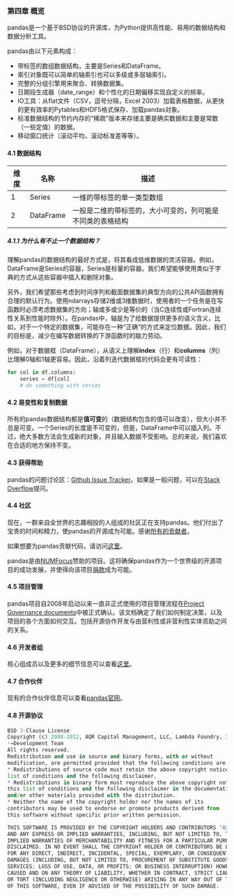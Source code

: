 ### 第四章 概览

pandas是一个基于BSD协议的开源库，为Python提供高性能、易用的数据结构和数据分析工具。

pandas由以下元素构成：
- 带标签的数组数据结构，主要是Series和DataFrame。
- 索引对象既可以简单的轴索引也可以多级或多层轴索引。
- 完整的分组引擎用来聚合、转换数据集。
- 日期段生成器（date_range）和个性化的日期偏移实现自定义的频率。
- IO工具：从flat文件（CSV，逗号分隔，Excel 2003）加载表格数据，从更快的更有效率的Pytables和HDF5格式保存、加载pandas对象。
- 标准数据结构的节约内存的“稀疏”版本来存储主要是确实数据和主要是常数（一些定值）的数据。
- 移动窗口统计（滚动平均，滚动标准差等等）。

#### 4.1 数据结构

| 维度 | 名称      | 描述                                                       |
| ---- | --------- | ---------------------------------------------------------- |
| 1    | Series    | 一维的带标签的单一类型数组                                 |
| 2    | DataFrame | 一般是二维的带标签的，大小可变的，列可能是不同类的表格结构 |

##### 4.1.1 为什么有不止一个数据结构？

理解pandas的数据结构的最好方式是，将其看成低维数据的灵活容器。例如，DataFrame是Series的容器，Series是标量的容器。我们希望能够使用类似于字典的方式从这些容器中插入和删除对象。

另外，我们希望那些考虑到时间序列和截面数据集的典型方向的公共API函数拥有合理的默认行为。使用ndarrays存储2维或3维数据时，使用者的一个任务是在写函数时必须考虑数据集的方向；轴或多或少是等价的（当C连续性或Fortran连续性关系到性能时除外）。在pandas中，轴是为了给数据提供更多的语义含义，比如，对于一个特定的数据集，可能存在一种“正确”的方式来定位数据。因此，我们的目标是，减少在编写数据转换的下游函数时的脑力劳动。

例如，对于数据框（DataFrame），从语义上理解**index**（行）和**columns**（列）比理解0轴和1轴更容易。因此，沿着列迭代数据框的代码会更有可读性：
```python
for col in df.columns:
    series = df[col]
    # do something with series
```
#### 4.2 易变性和复制数据
所有的pandas数据结构都是**值可变**的（数据结构包含的值可以改变），但大小并不总是可变。一个Series的长度是不可变的，但是，DataFrame中可以插入列。不过，绝大多数方法会生成新的对象，并且输入数据不受影响。总的来说，我们喜欢在合适的地方保持不变。

#### 4.3 获得帮助
pandas的问题讨论区：[Github Issue Tracker](https://github.com/pandas-dev/pandas/issues)。如果是一般问题，可以在[Stack Overflow](https://stackoverflow.com/questions/tagged/pandas)提问。

#### 4.4 社区
现在，一群来自全世界的志趣相投的人组成的社区正在支持pandas。他们付出了宝贵的时间和精力，使pandas的开源成为可能。感谢[所有的贡献者](https://github.com/pandas-dev/pandas/graphs/contributors)。

如果想要为pandas贡献代码，请访问[这里](http://pandas.pydata.org/pandas-docs/stable/contributing.html)。

pandas是由[NUMFocus](https://www.numfocus.org/open-source-projects/)赞助的项目。这将确保pandas作为一个世界级的开源项目的成功发展，并使得向该项目[捐款](https://pandas.pydata.org/donate.html)成为可能。


#### 4.5 项目管理
pandas项目自2008年启动以来一直非正式使用的项目管理流程在[Project Governance documents](https://github.com/pandas-dev/pandas-governance)中被正式确认。该文档确定了我们如何制定决策，以及项目的各个方面如何交互。包括开源协作开发与由营利性或非营利性实体资助之间的关系。

#### 4.6 开发者组
核心组成员以及更多的细节信息可以查看[这里](https://github.com/pandas-dev/pandas-governance/blob/master/people.md)。

#### 4.7 合作伙伴
现有的合作伙伴信息可以查看[pandas官网](https://pandas.pydata.org/about.html)。

#### 4.8 开源协议
```python
BSD 3-Clause License
Copyright (c) 2008-2012, AQR Capital Management, LLC, Lambda Foundry, Inc. and PyData
˓→Development Team
All rights reserved.
Redistribution and use in source and binary forms, with or without
modification, are permitted provided that the following conditions are met:
* Redistributions of source code must retain the above copyright notice, this
list of conditions and the following disclaimer.
* Redistributions in binary form must reproduce the above copyright notice,
this list of conditions and the following disclaimer in the documentation
and/or other materials provided with the distribution.
* Neither the name of the copyright holder nor the names of its
contributors may be used to endorse or promote products derived from
this software without specific prior written permission.

THIS SOFTWARE IS PROVIDED BY THE COPYRIGHT HOLDERS AND CONTRIBUTORS "AS IS"
AND ANY EXPRESS OR IMPLIED WARRANTIES, INCLUDING, BUT NOT LIMITED TO, THE
IMPLIED WARRANTIES OF MERCHANTABILITY AND FITNESS FOR A PARTICULAR PURPOSE ARE
DISCLAIMED. IN NO EVENT SHALL THE COPYRIGHT HOLDER OR CONTRIBUTORS BE LIABLE
FOR ANY DIRECT, INDIRECT, INCIDENTAL, SPECIAL, EXEMPLARY, OR CONSEQUENTIAL
DAMAGES (INCLUDING, BUT NOT LIMITED TO, PROCUREMENT OF SUBSTITUTE GOODS OR
SERVICES; LOSS OF USE, DATA, OR PROFITS; OR BUSINESS INTERRUPTION) HOWEVER
CAUSED AND ON ANY THEORY OF LIABILITY, WHETHER IN CONTRACT, STRICT LIABILITY,
OR TORT (INCLUDING NEGLIGENCE OR OTHERWISE) ARISING IN ANY WAY OUT OF THE USE
OF THIS SOFTWARE, EVEN IF ADVISED OF THE POSSIBILITY OF SUCH DAMAGE.
```